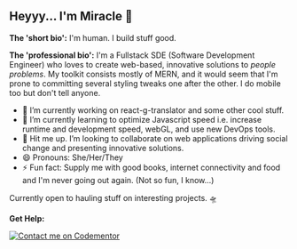 ## Heyyy... I'm Miracle 👋

**The 'short bio':**
I'm human. I build stuff good.

**The 'professional bio':**
I'm a Fullstack SDE (Software Development Engineer) who loves to create web-based, innovative solutions to _people problems_. 
My toolkit consists mostly of MERN, and it would seem that I'm prone to committing several styling tweaks one after the other. I do mobile too but don't tell anyone.

- 🔭 I’m currently working on react-g-translator and some other cool stuff.
- 🌱 I’m currently learning to optimize Javascript speed i.e. increase runtime and development speed, webGL, and use new DevOps tools.
- 👯 Hit me up. I’m looking to collaborate on web applications driving social change and presenting innovative solutions. 
- 😄 Pronouns: She/Her/They
- ⚡ Fun fact: Supply me with good books, internet connectivity and food and I'm never going out again. (Not so fun, I know...)

Currently open to hauling stuff on interesting projects. 🛸


**Get Help:**

[![Contact me on Codementor](https://www.codementor.io/m-badges/miracleufo/find-me-on-cm-b.svg)](https://www.codementor.io/@miracleufo?refer=badge)
